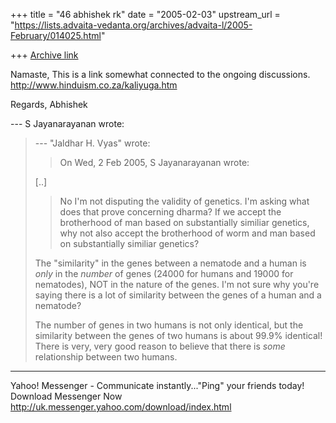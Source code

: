 +++
title = "46 abhishek rk"
date = "2005-02-03"
upstream_url = "https://lists.advaita-vedanta.org/archives/advaita-l/2005-February/014025.html"

+++
[Archive link](https://lists.advaita-vedanta.org/archives/advaita-l/2005-February/014025.html)

Namaste,
This is a link somewhat connected to the ongoing
discussions. 
http://www.hinduism.co.za/kaliyuga.htm

Regards,
Abhishek

 --- S Jayanarayanan <sjayana at yahoo.com> wrote: 
> --- "Jaldhar H. Vyas" <jaldhar at braincells.com>
> wrote:
> 
> > On Wed, 2 Feb 2005, S Jayanarayanan wrote:
> > 
> 
> [..]
> 
> > No I'm not disputing the validity of genetics. 
> I'm asking
> > what does that
> > prove concerning dharma?  If we accept the
> brotherhood of man
> > based on
> > substantially similiar genetics, why not also
> accept the
> > brotherhood of
> > worm and man based on substantially similiar
> genetics?
> > 
> 
> The "similarity" in the genes between a nematode and
> a human is
> *only* in the *number* of genes (24000 for humans
> and 19000 for
> nematodes), NOT in the nature of the genes. I'm not
> sure why
> you're saying there is a lot of similarity between
> the genes of
> a human and a nematode?
> 
> The number of genes in two humans is not only
> identical, but the
> similarity between the genes of two humans is about
> 99.9%
> identical! There is very, very good reason to
> believe that there
> is *some* relationship between two humans.
> 


________________________________________________________________________
Yahoo! Messenger - Communicate instantly..."Ping" 
your friends today! Download Messenger Now 
http://uk.messenger.yahoo.com/download/index.html


